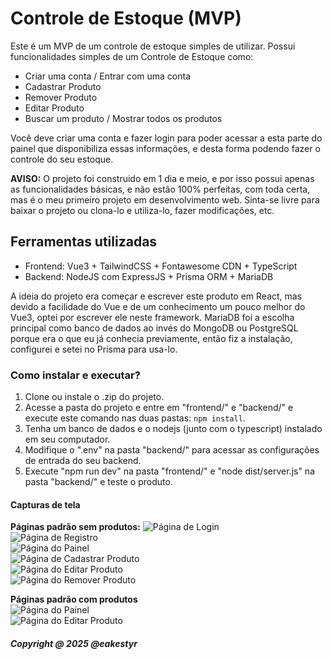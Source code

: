 # Controle de Estoque (MVP)

Este é um MVP de um controle de estoque simples de utilizar. Possui funcionalidades simples de um Controle de Estoque como:

- Criar uma conta / Entrar com uma conta
- Cadastrar Produto
- Remover Produto
- Editar Produto
- Buscar um produto / Mostrar todos os produtos

Você deve criar uma conta e fazer login para poder acessar a esta parte do painel que disponibiliza essas informações, e desta forma podendo fazer o controle do seu estoque.

**AVISO:** O projeto foi construido em 1 dia e meio, e por isso possui apenas as funcionalidades básicas, e não estão 100% perfeitas, com toda certa, mas é o meu primeiro projeto em desenvolvimento web. Sinta-se livre para baixar o projeto ou clona-lo e utiliza-lo, fazer modificações, etc.

## Ferramentas utilizadas

- Frontend: Vue3 + TailwindCSS + Fontawesome CDN + TypeScript
- Backend: NodeJS com ExpressJS + Prisma ORM + MariaDB

A ideia do projeto era começar e escrever este produto em React, mas devido a facilidade do Vue e de um conhecimento um pouco melhor do Vue3, optei por escrever ele neste framework. MariaDB foi a escolha principal como banco de dados ao invés do MongoDB ou PostgreSQL porque era o que eu já conhecia previamente, então fiz a instalação, configurei e setei no Prisma para usa-lo.

### Como instalar e executar?

1. Clone ou instale o .zip do projeto.
2. Acesse a pasta do projeto e entre em "frontend/" e "backend/" e execute este comando nas duas pastas: `npm install`.
3. Tenha um banco de dados e o nodejs (junto com o typescript) instalado em seu computador.
4. Modifique o ".env" na pasta "backend/" para acessar as configurações de entrada do seu backend.
5. Execute "npm run dev" na pasta "frontend/" e "node dist/server.js" na pasta "backend/" e teste o produto.

#### Capturas de tela

**Páginas padrão sem produtos:** 
![Página de Login](https://i.postimg.cc/G2XKJSDH/page-login.png)  
![Página de Registro](https://i.postimg.cc/hjYxGFxb/page-registrar.png)  
![Página do Painel](https://i.postimg.cc/yd3hcY7r/page-principal.png)  
![Página de Cadastrar Produto](https://i.postimg.cc/x17cHGqn/page-cadastrar-produto.png)  
![Página do Editar Produto](https://i.postimg.cc/wBXgvDmW/page-editar-produto.png)  
![Página do Remover Produto](https://i.postimg.cc/K8FyWRVB/page-remover-produto.png)  

**Páginas padrão com produtos**  
![Página do Painel](https://i.postimg.cc/9QNJ7kG0/page-principal-com-produto.png)  
![Página do Editar Produto](https://i.postimg.cc/8P7FCnPt/page-editar-produto-com-produto.png)

##### Copyright @ 2025 @eakestyr
